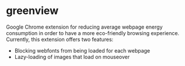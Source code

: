 # greenview
Google Chrome extension for reducing average webpage energy consumption in order to have a more eco-friendly browsing experience. Currently, this extension offers two features:

* Blocking webfonts from being loaded for each webpage
* Lazy-loading of images that load on mouseover